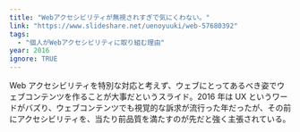```yaml
---
title: "Webアクセシビリティが無視されすぎで気にくわない。"
link: "https://www.slideshare.net/uenoyuuki/web-57680392"
tags:
  - "個人がWebアクセシビリティに取り組む理由"
year: 2016
ignore: TRUE
---
```


Web アクセシビリティを特別な対応と考えず、ウェブにとってあるべき姿でウェブコンテンツを作ることが大事だというスライド。2016 年は UX というワードがバズり、ウェブコンテンツでも視覚的な訴求が流行った年だったが、その前にアクセシビリティを、当たり前品質を満たすのが先だと強く主張されている。
